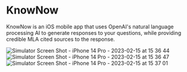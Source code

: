 # KnowNow

KnowNow is an iOS mobile app that uses OpenAI's natural language processing AI to generate responses to your questions, while providing credible MLA cited sources to the response.

![Simulator Screen Shot - iPhone 14 Pro - 2023-02-15 at 15 36 44](https://user-images.githubusercontent.com/65872029/219149378-ea202f64-aea8-4e31-af2a-a34d2440f52a.png)
![Simulator Screen Shot - iPhone 14 Pro - 2023-02-15 at 15 36 47](https://user-images.githubusercontent.com/65872029/219149410-a8392a66-1e3a-478b-b006-0ab274fe0d45.png)
![Simulator Screen Shot - iPhone 14 Pro - 2023-02-15 at 15 37 01](https://user-images.githubusercontent.com/65872029/219149442-8f90dee0-c4d7-4085-87b0-0e3dfbcba704.png)
